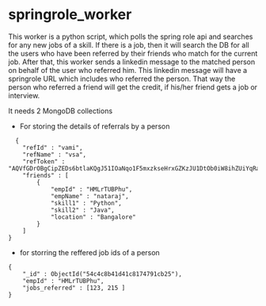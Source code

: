 # springrole_worker

This worker is a python script, which polls the spring role api and searches for any new jobs of a skill.
If there is a job, then it will search the DB for all the users who have been referred by their friends who match for the current job. After that, this worker sends a linkedin message to the matched person on behalf of the user who referred him.
This linkedin message will have a springrole URL which includes who referred the person. That way the person who referred a friend will get the credit, if his/her friend gets a job or interview.


It needs 2 MongoDB collections
* For storing the details of referrals by a person
```
  {
	"refId" : "vami",
	"refName" : "vsa",
	"refToken" : "AQVfGDrOBgCipZEDs6btlaKQgJ51IOaNqo1F5mxzkseHrxGZKzJU1DtOb0iW8ihZUiYqRamKABuumqhUQAkn2P583OYtvOS0fyo5GDKMruJdV25rKmomKQ3QqpKgF7nN8eZvi_NmGWjyCXKMO8Pm4MwZCZpnfJUUXoUMF4NYIfVdO6W_n08",
	"friends" : [
		{
			"empId" : "HMLrTUBPhu",
			"empName" : "nataraj",
			"skill1" : "Python",
			"skill2" : "Java",
			"location" : "Bangalore"
		}
	]
}
```
* for storring the reffered job ids of a person
```
{
	"_id" : ObjectId("54c4c8b41d41c8174791cb25"),
	"empId" : "HMLrTUBPhu",
	"jobs_referred" : [123, 215 ]
}
```
